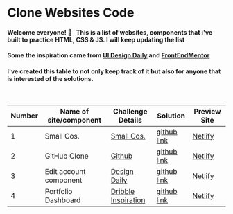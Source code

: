 # Clone Websites Code

#### Welcome everyone! 👋 &nbsp; This is a list of websites, components that i've built to practice HTML, CSS & JS. I will keep updating the list

#### Some the inspiration came from [UI Design Daily](https://uidesigndaily.com/) and [FrontEndMentor](https://www.frontendmentor.io/)

#### I've created this table to not only keep track of it but also for anyone that is interested of the solutions.

&nbsp;

| Number | Name of site/component | Challenge Details                                                                | Solution                                                                                                    | Preview Site                                               |
| ------ | ---------------------- | -------------------------------------------------------------------------------- | ----------------------------------------------------------------------------------------------------------- | ---------------------------------------------------------- |
| 1      | Small Cos.             | [Small Cos.](https://smallcos.com/)                                              | [github link](https://github.com/SamatarCodes/smallcos.com-clone)                                           | [Netlify](https://smallcos.netlify.app/)                   |
| 2      | GitHub Clone           | [Github](https://github.com)                                                     | [github link](https://github.com/SamatarCodes/github)                                                       | [Netlify](https://github-clone7.netlify.app/)              |
| 3      | Edit account component | [Design Daily](https://uidesigndaily.com/posts/sketch-edit-account-card-day-622) | [github link](https://github.com/SamatarCodes/Clone-Websites-Components/tree/master/Edit_account_component) | [Netlify](https://edit-account.netlify.app/)               |
| 4      | Portfolio Dashboard    | [Dribble Inspiration](https://dribbble.com/shots/6673279-Actor-Page)             | [github link](https://github.com/SamatarCodes/Clone-Websites-Components/tree/master/Portfolio_dashboard)    | [Netlify](https://portfolio-dashboard-1b9787.netlify.app/) |
